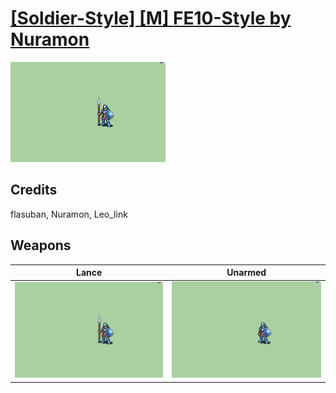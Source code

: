 # [\[Soldier-Style\] \[M\] FE10-Style by Nuramon](./)

<img src="./2.%20Lance/Lance_000.png" alt="[Soldier-Style] [M] FE10-Style by Nuramon standing" />

## Credits

flasuban, Nuramon, Leo_link

## Weapons


|Lance |Unarmed |
|  :---: | :---: |
| <img alt="Lance animation" src="./2.%20Lance/Lance.gif" /> | <img alt="Unarmed animation" src="./8.%20Unarmed/Unarmed.gif" /> |

